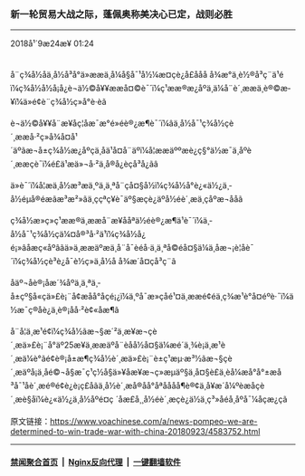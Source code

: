 ### 新一轮贸易大战之际，蓬佩奥称美决心已定，战则必胜
------------------------

<div class="published">
 <span class="date" title="ä¸­å½æ¶é´">
  <time datetime="2018-09-24T01:24:27+08:00">
   2018å¹´9æ24æ¥ 01:24
  </time>
 </span>
</div>
<br/>
<div class="wsw">
 <p>
  å¨ç¾å½åä¸­å½å³å°ä»ææä¸å¼å§å¯¹å½¼æ­¤çè¿å£ååå å¾æ°ä¸è½®å³ç¨ä¹éï¼ç¾å½å½å¡å¿è¬ä½©å¥¥ææå¤©è¯´ï¼ç¹ææ®æ¿åºä¸ä¼å¨è´¸ææä¸­è®©æ­¥ï¼ä»é¢è¨ç¾å½ç»å°è·èã
 </p>
 <p>
  è¬ä½©å¥¥å¨æ¥åç¦åæ¯æ°é»éè®¿æ¶è¯´ï¼âä¸­å½å¯¹ç¾å½çè´¸ææå·²ç»å¾å¤å¹´äºãæ¬å±ç¾å½æ¿åºçä¸åä¹å¤å¨äºï¼å¦ææäººæè¿ç§°ä½æ¯ä¸åºè´¸ææçè¯ï¼é£ä¹æä»¬å·²ä¸å®å¿èçå³å¿ãâ
 </p>
 <p>
  ä»è¯´ï¼å¦æä¸­å½æ³æä¸ºä¸ä¸ªå¨çå¤§å½ï¼ç¾å½å°è¿«ä½¿ä¸­å½éµå®éæãæ³æ²»ãä¸ççªç¥è¯äº§æç­è¿äºå½éè´¸æä¸­çåºæ¬ååã
 </p>
 <p>
  ç¾å½æ»ç»ç¹ææ®ä¸ææå¨æ¥ååªä½éè®¿æ¶ä¹è¯´ï¼ä¸­å½å¯¹ç¾å½çä¼¤å®³å·²ä¹ï¼ç¾å½å¿é¡»âåæç«åºâãä»ä¸ææäºæä¸å¨å¯èéå·ä¸ä¸ªå©éå¤§ä¼ä¸åæ¬¡è­¦åè¯´ï¼ç¾å½çè³è¿å¯è½ç»ä¸­å½å å¾æ´å¤çå³ç¨ã
 </p>
 <p>
  åäº¬åè®¡åæ´¾åºä¸ä¸ªä¸­å±çº§å«çä»£è¡¨å¢æåå°åçé¡¿ï¼ä¸ºå¯æ»çåé¹¤ä¸ææé¢éä¸ç¾æ¹è°å¤éºè·¯ï¼ä½æ¯ç®åè¿ä¸è®¡åå·²è¢«åæ¶ã
 </p>
 <p>
  å¨å¦ä¸æ¹é¢ï¼ç¾å½ãæ¬§æ´²ä¸æ¥æ¬çè´¸æä»£è¡¨å°äº25æ¥ä¸ææäºå¨èåå½å¤§ä¼æé´ä¸¾è¡ä¸æ¹è´¸æä¼è°ãé¢è®¡å±æ¶ç¾å½è´¸æä»£è¡¨è±ç¹æµ·æ³½ãæ¬§çè´¸æäºå¡ä¸åé©¬å§æ¯ç¹ç½å§ä»¥åæ¥æ¬ç»æµäº§ä¸å¤§è£ä¸èå¼æå°å°±æå³å¯¹åè´¸æé®é¢è¿è¡ç£åãä¸å½è´¸æå®åå°åªåååå¶è®¢ä¸å¥æ´å¼ºèæåçè´¸æè§åï¼è¿«ä½¿ä¸­å½åºé¤ç ´åæ­£å¸¸å½éè´¸æçè¿ä½ä¸ç³»åéå¸åºå¯¼åçæ¿ç­ã
 </p>
</div>

原文链接：https://www.voachinese.com/a/news-pompeo-we-are-determined-to-win-trade-war-with-china-20180923/4583752.html


------------------------
#### [禁闻聚合首页](https://github.com/gfw-breaker/banned-news/blob/master/README.md) &nbsp;|&nbsp; [Nginx反向代理](https://github.com/gfw-breaker/open-proxy/blob/master/README.md) &nbsp;|&nbsp;  [一键翻墙软件](https://github.com/gfw-breaker/nogfw/blob/master/README.md)
